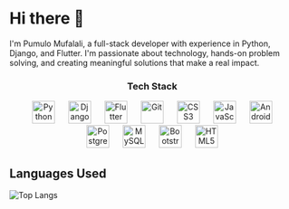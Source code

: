 # Hi there 👋

I'm Pumulo Mufalali, a full-stack developer with experience in Python, Django, and Flutter. I'm passionate about technology, hands-on problem solving, and creating meaningful solutions that make a real impact.

<div align="center">
  <h3>Tech Stack</h3>
  <img src="https://cdn.jsdelivr.net/gh/devicons/devicon/icons/python/python-original.svg" alt="Python" width="40" height="40" style="margin: 0 10px;" />
  <img src="https://cdn.jsdelivr.net/gh/devicons/devicon/icons/django/django-plain.svg" alt="Django" width="40" height="40" style="margin: 0 10px;" />
  <img src="https://cdn.jsdelivr.net/gh/devicons/devicon/icons/flutter/flutter-original.svg" alt="Flutter" width="40" height="40" style="margin: 0 10px;" />
  <img src="https://cdn.jsdelivr.net/gh/devicons/devicon/icons/git/git-original.svg" alt="Git" width="40" height="40" style="margin: 0 10px;" />
  <img src="https://cdn.jsdelivr.net/gh/devicons/devicon/icons/css3/css3-original.svg" alt="CSS3" width="40" height="40" style="margin: 0 10px;" />
  <img src="https://cdn.jsdelivr.net/gh/devicons/devicon/icons/javascript/javascript-original.svg" alt="JavaScript" width="40" height="40" style="margin: 0 10px;" />
  <img src="https://cdn.jsdelivr.net/gh/devicons/devicon/icons/android/android-original.svg" alt="Android" width="40" height="40" style="margin: 0 10px;" />
  <img src="https://cdn.jsdelivr.net/gh/devicons/devicon/icons/postgresql/postgresql-original.svg" alt="PostgreSQL" width="40" height="40" style="margin: 0 10px;" />
  <img src="https://cdn.jsdelivr.net/gh/devicons/devicon/icons/mysql/mysql-original.svg" alt="MySQL" width="40" height="40" style="margin: 0 10px;" />
  <img src="https://cdn.jsdelivr.net/gh/devicons/devicon/icons/bootstrap/bootstrap-original.svg" alt="Bootstrap" width="40" height="40" style="margin: 0 10px;" />
  <img src="https://cdn.jsdelivr.net/gh/devicons/devicon/icons/html5/html5-original.svg" alt="HTML5" width="40" height="40" style="margin: 0 10px;" />
</div>

## Languages Used

![Top Langs](https://github-readme-stats.vercel.app/api/top-langs/?username=PumuloMufalali&layout=compact&theme=radical)
